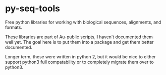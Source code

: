 # py-seq-tools
Free python libraries for working with biological sequences, alignments, and formats.  

These libraries are part of Au-public scripts, I haven't documented them well yet.  The goal here is to put them into a package and get them better documented.  

Longer term, these were written in python 2, but it would be nice to either support python3 full compatability or to completely migrate them over to python3.
